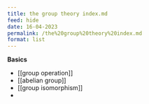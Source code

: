 ```yaml
---
title: the group theory index.md
feed: hide
date: 16-04-2023
permalink: /the%20group%20theory%20index.md
format: list
---
```



**Basics**
- [[group operation]]
- [[abelian group]]
- [[group isomorphism]]
- 